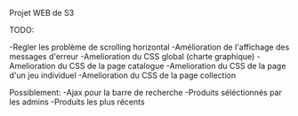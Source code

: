 Projet WEB de S3

TODO: 

-Regler les problème de scrolling horizontal
-Amélioration de l'affichage des messages d'erreur
-Amelioration du CSS global (charte graphique)
-Amelioration du CSS de la page catalogue
-Amelioration du CSS de la page d'un jeu individuel
-Amelioration du CSS de la page collection

Possiblement: 
-Ajax pour la barre de recherche
-Produits séléctionnés par les admins
-Produits les plus récents

